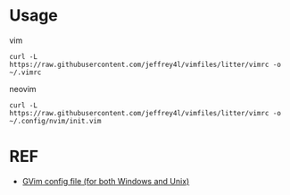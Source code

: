 # Usage

vim

```
curl -L https://raw.githubusercontent.com/jeffrey4l/vimfiles/litter/vimrc -o ~/.vimrc
```

neovim

```
curl -L https://raw.githubusercontent.com/jeffrey4l/vimfiles/litter/vimrc -o ~/.config/nvim/init.vim
```

# REF

* [GVim config file (for both Windows and Unix)](https://gist.github.com/GopinathMR/1100054/85663e7c3f5768285ad3b81516c485fd41455bd1)
